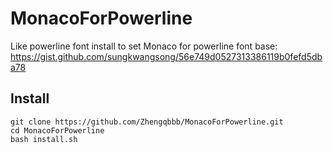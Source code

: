 # MonacoForPowerline
Like powerline font install to set Monaco for powerline font
base: https://gist.github.com/sungkwangsong/56e749d0527313386119b0fefd5dba78
## Install
```
git clone https://github.com/Zhengqbbb/MonacoForPowerline.git
cd MonacoForPowerline
bash install.sh
```

